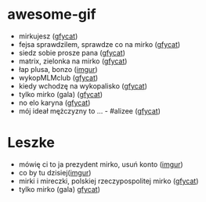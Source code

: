 # awesome-gif
* mirkujesz ([gfycat](https://gfycat.com/EvenScarceChipmunk))
* fejsa sprawdzilem, sprawdze co na mirko ([gfycat](http://gfycat.com/DeliriousMildGallinule))
* siedz sobie prosze pana ([gfycat](http://gfycat.com/WaryIncompleteAfricanelephant))
* matrix, zielonka na mirko ([gfycat](http://gfycat.com/EnergeticSoupyGlowworm))
* łap plusa, bonzo ([imgur](http://i.imgur.com/Y4liQmV.gifv))
* wykopMLMclub ([gfycat](http://gfycat.com/PoliticalSharpAbyssiniangroundhornbill))
* kiedy wchodzę na wykopalisko ([gfycat](http://gfycat.com/MiserableWhichAndeancondor))
* tylko mirko (gala) ([gfycat](http://gfycat.com/HotFancyCassowary))
* no elo karyna ([gfycat](http://gfycat.com/GloomyTartAtlasmoth))
* mój ideał mężczyzny to … - #alizee ([gfycat](http://gfycat.com/UnknownEmbarrassedArctichare))

# Leszke
* mówię ci to ja prezydent mirko, usuń konto ([imgur](http://i.imgur.com/scFhGZe.gifv))
* co by tu dzisiej([imgur](http://i.imgur.com/bxHLOgS.gifv))
* mirki i mireczki, polskiej rzeczypospolitej mirko ([gfycat](http://gfycat.com/ShamefulAnchoredElephantbeetle))
* tylko mirko (gala) [gfycat](http://gfycat.com/HotFancyCassowary))

